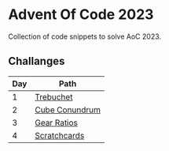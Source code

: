 # Advent Of Code 2023

Collection of code snippets to solve AoC 2023.

## Challanges

|Day| Path                                       |
|---|--------------------------------------------|
|1| [Trebuchet](Trebuchet/Program.cs)          |
|2| [Cube Conundrum](CubeConundrum/Program.cs) |
|3| [Gear Ratios](GearRatios/Program.cs)       |
|4| [Scratchcards](Scratchcards/Program.cs)    |